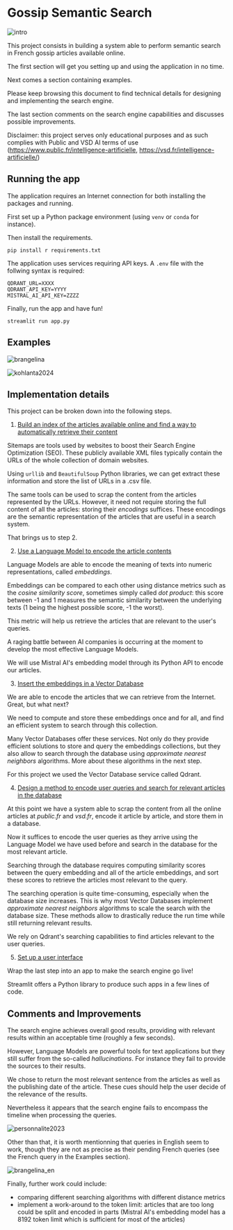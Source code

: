 # Gossip Semantic Search

![intro](images/gossip_semantic_search.png)

This project consists in building a system able to perform semantic search in French gossip articles available online.

The first section will get you setting up and using the application in no time.

Next comes a section containing examples.

Please keep browsing this document to find technical details for designing and implementing the search engine.

The last section comments on the search engine capabilities and discusses possible improvements.

Disclaimer: this project serves only educational purposes and as such complies with Public and VSD AI terms of use (https://www.public.fr/intelligence-artificielle, https://vsd.fr/intelligence-artificielle/)

## Running the app

The application requires an Internet connection for both installing the packages and running.

First set up a Python package environment (using `venv` or `conda` for instance).

Then install the requirements.

```
pip install r requirements.txt
```

The application uses services requiring API keys. A `.env` file with the follwing syntax is required:
```
QDRANT_URL=XXXX
QDRANT_API_KEY=YYYY
MISTRAL_AI_API_KEY=ZZZZ
```

Finally, run the app and have fun!
```
streamlit run app.py
```
## Examples

![brangelina](images/gossip_semantic_search_brangelina.png)

![kohlanta2024](images/gossip_semantic_search_kohlanta2024.png)





## Implementation details

This project can be broken down into the following steps.

1) <ins>Build an index of the articles available online and find a way to automatically retrieve their content</ins>

Sitemaps are tools used by websites to boost their Search Engine Optimization (SEO). These publicly available XML files typically contain the URLs of the whole collection of domain websites.

Using `urllib` and `BeautifulSoup` Python libraries, we can get extract these information and store the list of URLs in a .csv file.

The same tools can be used to scrap the content from the articles represented by the URLs. However, it need not require storing the full content of all the articles: storing their *encodings* suffices. These encodings are the semantic representation of the articles that are useful in a search system.

That brings us to step 2.

2) <ins>Use a Language Model to encode the article contents</ins>

Language Models are able to encode the meaning of texts into numeric representations, called *embeddings*.

Embeddings can be compared to each other using distance metrics such as the *cosine similarity score*, sometimes simply called *dot product*: this score between -1 and 1 measures the semantic similarity between the underlying texts (1 being the highest possible score, -1 the worst).

This metric will help us retrieve the articles that are relevant to the user's queries.

A raging battle between AI companies is occurring at the moment to develop the most effective Language Models.

We will use Mistral AI's embedding model through its Python API to encode our articles.

3) <ins>Insert the embeddings in a Vector Database</ins>

We are able to encode the articles that we can retrieve from the Internet. Great, but what next?

We need to compute and store these embeddings once and for all, and find an efficient system to search through this collection.

Many Vector Databases offer these services. Not only do they provide efficient solutions to store and query the embeddings collections, but they also allow to search through the database using *approximate nearest neighbors* algorithms. More about these algorithms in the next step.

For this project we used the Vector Database service called Qdrant.

4) <ins>Design a method to encode user queries and search for relevant articles in the database</ins>

At this point we have a system able to scrap the content from all the online articles at *public.fr* and *vsd.fr*, encode it article by article, and store them in a database.

Now it suffices to encode the user queries as they arrive using the Language Model we have used before and search in the database for the most relevant
article.

Searching through the database requires computing similarity scores between the query embedding and all of the article embeddings, and sort these scores to retrieve the articles most relevant to the query.

The searching operation is quite time-consuming, especially when the database size increases. This is why most Vector Databases implement *approximate nearest neighbors* algorithms to scale the search with the database size. These methods allow to drastically reduce the run time while still returning relevant results.

We rely on Qdrant's searching capabilities to find articles relevant to the user queries.

5) <ins>Set up a user interface</ins>

Wrap the last step into an app to make the search engine go live!

Streamlit offers a Python library to produce such apps in a few lines of code.

## Comments and Improvements

The search engine achieves overall good results, providing with relevant results within an acceptable time (roughly a few seconds).

However, Language Models are powerful tools for text applications but they still suffer from the so-called *hallucinations*. For instance they fail to provide the sources to their results.

We chose to return the most relevant sentence from the articles as well as the publishing date of the article. These cues should help the user decide of the relevance of the results.

Nevertheless it appears that the search engine fails to encompass the timeline when processing the queries.

![personnalite2023](images/gossip_semantic_search_personnalite2023.png)


Other than that, it is worth mentionning that queries in English seem to work, though they are not as precise as their pending French queries (see the French query in the Examples section).

![brangelina_en](images/gossip_semantic_search_brangelina_english.png)

Finally, further work could include:
- comparing different searching algorithms with different distance metrics
- implement a work-around to the token limit: articles that are too long could be split and encoded in parts (Mistral AI's embedding model has a 8192 token limit which is sufficient for most of the articles)

